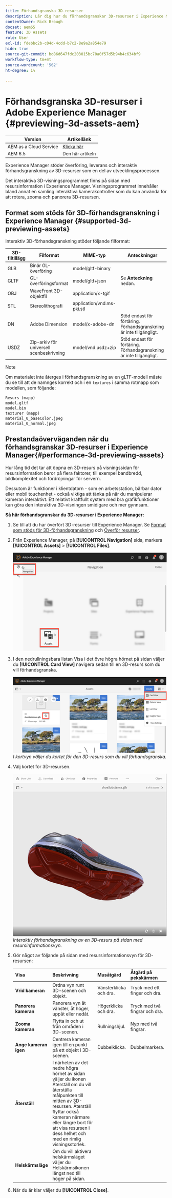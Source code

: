 ```yaml
---
title: Förhandsgranska 3D-resurser
description: Lär dig hur du förhandsgranskar 3D-resurser i Experience Manager.
contentOwner: Rick Brough
docset: aem65
feature: 3D Assets
role: User
exl-id: fdebbc2b-c04d-4cdd-b7c2-8e9a2a854e79
hide: true
source-git-commit: bd86d647fdc203015bc70a0f57d5b94b4c634bf9
workflow-type: tm+mt
source-wordcount: '562'
ht-degree: 1%

---
```


# Förhandsgranska 3D-resurser i Adobe Experience Manager {#previewing-3d-assets-aem}

| Version | Artikellänk |
| -------- | ---------------------------- |
| AEM as a Cloud Service | [Klicka här](https://experienceleague.adobe.com/docs/experience-manager-cloud-service/content/assets/manage/previewing-3d-assets.html?lang=en) |
| AEM 6.5 | Den här artikeln |

Experience Manager stöder överföring, leverans och interaktiv förhandsgranskning av 3D-resurser som en del av utvecklingsprocessen.

Det interaktiva 3D-visningsprogrammet finns på sidan med resursinformation i Experience Manager. Visningsprogrammet innehåller bland annat en samling interaktiva kamerakontroller som du kan använda för att rotera, zooma och panorera 3D-resursen.

<!-- See also [Working with 3D assets in Dynamic Media](/help/assets/assets-3d.md). -->

## Format som stöds för 3D-förhandsgranskning i Experience Manager {#supported-3d-previewing-assets}

Interaktiv 3D-förhandsgranskning stöder följande filformat:

| 3D-filtillägg | Filformat | MIME-typ | Anteckningar |
|---|---|---|---|
| GLB | Binär GL-överföring | model/gltf-binary | |
| GLTF | GL-överföringsformat | model/gltf+json | Se **Anteckning** nedan. |
| OBJ | WaveFront 3D-objektfil | application/x-tgif | |
| STL | Stereolithografi | application/vnd.ms-pki.stl | |
| DN | Adobe Dimension | model/x-adobe-dn | Stöd endast för förtäring. Förhandsgranskning är inte tillgängligt. |
| USDZ | Zip-arkiv för universell scenbeskrivning | model/vnd.usdz+zip | Stöd endast för förtäring. Förhandsgranskning är inte tillgängligt. |

>[!NOTE]
>
>Om materialet inte återges i förhandsgranskning av en gLTF-modell måste du se till att de namnges korrekt och i en `textures` i samma rotmapp som modellen, som följande:

    Resurs (mapp)
    model.gltf
    model.bin
    texturer (mapp)
    material_0_baseColor.jpeg
    material_0_normal.jpeg

## Prestandaöverväganden när du förhandsgranskar 3D-resurser i Experience Manager{#performance-3d-previewing-assets}

Hur lång tid det tar att öppna en 3D-resurs på visningssidan för resursinformation beror på flera faktorer, till exempel bandbredd, bildkomplexitet och fördröjningar för servern.

Dessutom är funktioner i klientdatorn - som en arbetsstation, bärbar dator eller mobil touchenhet - också viktiga att tänka på när du manipulerar kameran interaktivt. Ett relativt kraftfullt system med bra grafikfunktioner kan göra den interaktiva 3D-visningen smidigare och mer gynnsam.

**Så här förhandsgranskar du 3D-resurser i Experience Manager:**

1. Se till att du har överfört 3D-resurser till Experience Manager.
Se [Format som stöds för 3D-förhandsgranskning](#supported-3d-previewing-assets) och [Överför resurser](/help/assets/manage-assets.md#uploading-assets).
1. Från Experience Manager, på **[!UICONTROL Navigation]** sida, markera **[!UICONTROL Assets]** > **[!UICONTROL Files]**.

   ![Navigeringssida](/help/assets/assets-dm/navigation-assets.png)

1. I den nedrullningsbara listan Visa i det övre högra hörnet på sidan väljer du **[!UICONTROL Card View]** navigera sedan till en 3D-resurs som du vill förhandsgranska.

   ![Välj 3D-kort](/help/assets/assets-dm/3d-card-select.png)
   _I kortvyn väljer du kortet för den 3D-resurs som du vill förhandsgranska._

1. Välj kortet för 3D-resursen.

   ![Interaktiv förhandsvisning av 3D](/help/assets/assets-dm/3d-preview.png)
   _Interaktiv förhandsgranskning av en 3D-resurs på sidan med resursinformationsvyn._
1. Gör något av följande på sidan med resursinformationsvyn för 3D-resursen:

   | Visa | Beskrivning | Musåtgärd | Åtgärd på pekskärmen |
   | --- | --- | --- | --- |
   | **Vrid kameran** | Ordna vyn runt 3D-scenen och objekt. | Vänsterklicka och dra. | Tryck med ett finger och dra. |
   | **Panorera kameran** | Panorera vyn åt vänster, åt höger, uppåt eller nedåt. | Högerklicka och dra. | Tryck med två fingrar och dra. |
   | **Zooma kameran** | Flytta in och ut från områden i 3D-scenen. | Rullningshjul. | Nyp med två fingrar. |
   | **Ange kameran igen** | Centrera kameran igen till en punkt på ett objekt i 3D-scenen. | Dubbelklicka. | Dubbelmarkera. |
   | **Återställ** | I närheten av det nedre högra hörnet av sidan väljer du ikonen Återställ om du vill återställa målpunkten till mitten av 3D-resursen. Återställ flyttar också kameran närmare eller längre bort för att visa resursen i dess helhet och med en rimlig visningsstorlek. |   |   |
   | **Helskärmsläge** | Om du vill aktivera helskärmsläget väljer du Helskärmsikonen längst ned till höger på sidan. |   |   |

1. När du är klar väljer du **[!UICONTROL Close]**.
